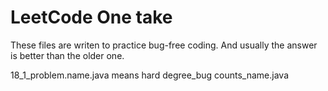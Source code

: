 LeetCode One take
============

These files are writen to practice bug-free coding.
And usually the answer is better than the older one.

18_1_problem.name.java
means hard degree_bug counts_name.java
